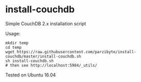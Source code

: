 # install-couchdb

Simple CouchDB 2.x installation script

Usage:

```
mkdir temp
cd temp
wget https://raw.githubusercontent.com/parzibyte/install-couchdb/master/install-couchdb.sh
sh install-couchdb.sh
# then see http://localhost:5984/_utils/
```

Tested on Ubuntu 16.04
